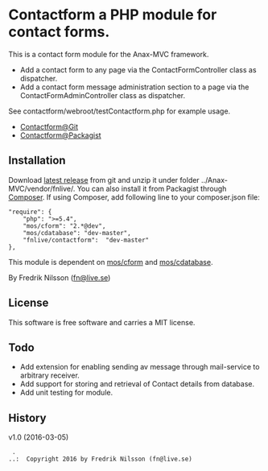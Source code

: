 Contactform a PHP module for contact forms.
==================================

This is a contact form module for the Anax-MVC framework.

* Add a contact form to any page via the ContactFormController class as dispatcher.
* Add a contact form message administration section to a page via the ContactFormAdminController class as dispatcher.

See contactform/webroot/testContactform.php for example usage.

* [Contactform@Git](https://github.com/fnlive/contactform)
* [Contactform@Packagist](https://packagist.org/packages/fnlive/contactform)

Installation
--------------------
Download [latest release](https://github.com/fnlive/contactform/releases) from git and unzip it under folder ../Anax-MVC/vendor/fnlive/. You can also install it from Packagist through [Composer](https://getcomposer.org/). If using Composer, add following line to your composer.json file:

    "require": {
        "php": ">=5.4",
        "mos/cform": "2.*@dev",
        "mos/cdatabase": "dev-master",
        "fnlive/contactform":  "dev-master"
    },

This module is dependent on [mos/cform](https://github.com/mosbth/cform) and [mos/cdatabase](https://github.com/mosbth/cdatabase).

By Fredrik Nilsson (fn@live.se)



License
----------------------------------

This software is free software and carries a MIT license.



Todo
----------------------------------

* Add extension for enabling sending av message through mail-service to arbitrary receiver.
* Add support for storing and retrieval of Contact details from database.
* Add unit testing for module.


History
----------------------------------

v1.0 (2016-03-05)


```
 .   
..:  Copyright 2016 by Fredrik Nilsson (fn@live.se)
```
